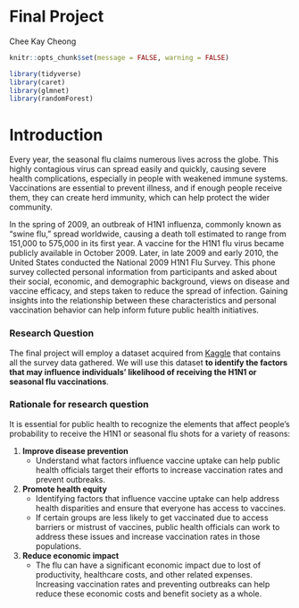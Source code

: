 Final Project
================
Chee Kay Cheong

``` r
knitr::opts_chunk$set(message = FALSE, warning = FALSE)

library(tidyverse)
library(caret)
library(glmnet)
library(randomForest)
```

# Introduction

Every year, the seasonal flu claims numerous lives across the globe.
This highly contagious virus can spread easily and quickly, causing
severe health complications, especially in people with weakened immune
systems. Vaccinations are essential to prevent illness, and if enough
people receive them, they can create herd immunity, which can help
protect the wider community.

In the spring of 2009, an outbreak of H1N1 influenza, commonly known as
“swine flu,” spread worldwide, causing a death toll estimated to range
from 151,000 to 575,000 in its first year. A vaccine for the H1N1 flu
virus became publicly available in October 2009. Later, in late 2009 and
early 2010, the United States conducted the National 2009 H1N1 Flu
Survey. This phone survey collected personal information from
participants and asked about their social, economic, and demographic
background, views on disease and vaccine efficacy, and steps taken to
reduce the spread of infection. Gaining insights into the relationship
between these characteristics and personal vaccination behavior can help
inform future public health initiatives.

### Research Question

The final project will employ a dataset acquired from
[Kaggle](https://www.kaggle.com/datasets/arashnic/flu-data) that
contains all the survey data gathered. We will use this dataset **to
identify the factors that may influence individuals’ likelihood of
receiving the H1N1 or seasonal flu vaccinations**.

### Rationale for research question

It is essential for public health to recognize the elements that affect
people’s probability to receive the H1N1 or seasonal flu shots for a
variety of reasons:

1.  **Improve disease prevention**
    - Understand what factors influence vaccine uptake can help public
      health officials target their efforts to increase vaccination
      rates and prevent outbreaks.
2.  **Promote health equity**
    - Identifying factors that influence vaccine uptake can help address
      health disparities and ensure that everyone has access to
      vaccines.
    - If certain groups are less likely to get vaccinated due to access
      barriers or mistrust of vaccines, public health officials can work
      to address these issues and increase vaccination rates in those
      populations.
3.  **Reduce economic impact**
    - The flu can have a significant economic impact due to lost of
      productivity, healthcare costs, and other related expenses.
      Increasing vaccination rates and preventing outbreaks can help
      reduce these economic costs and benefit society as a whole.
